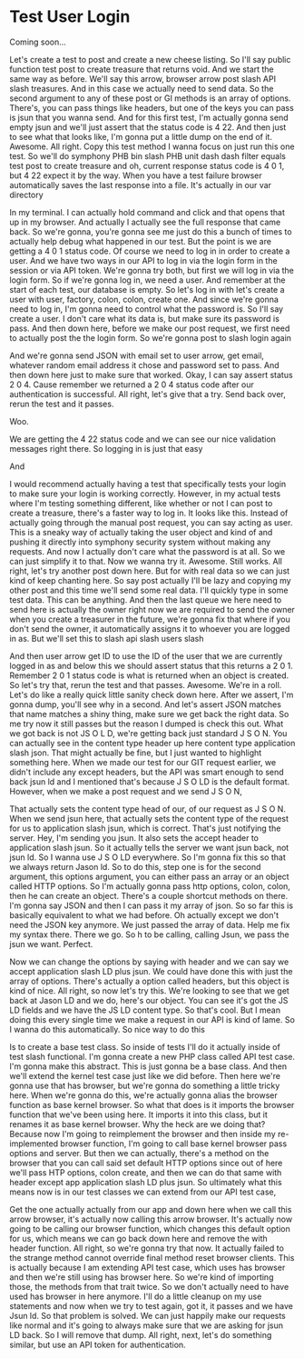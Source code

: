 # Test User Login

Coming soon...

Let's create a test to post and create a new cheese listing. So I'll say public
function test post to create treasure that returns void. And we start the same way as
before. We'll say this arrow, browser arrow post slash API slash treasures. And in
this case we actually need to send data. So the second argument to any of these post
or GI methods is an array of options. There's, you can pass things like headers, but
one of the keys you can pass is jsun that you wanna send. And for this first test,
I'm actually gonna send empty jsun and we'll just assert that the status code is 4
22. And then just to see what that looks like, I'm gonna put a little dump on the end
of it. Awesome. All right. Copy this test method I wanna focus on just run this one
test. So we'll do symphony PHB bin slash PHB unit dash dash filter equals test post
to create treasure and oh, current response status code is 4 0 1, but 4 22 expect it
by the way. When you have a test failure browser automatically saves the last
response into a file. It's actually in our var directory

In my terminal. I can actually hold command and click and that opens that up in my
browser. And actually I actually see the full response that came back. So we're
gonna, you're gonna see me just do this a bunch of times to actually help debug what
happened in our test. But the point is we are getting a 4 0 1 status code. Of course
we need to log in in order to create a user. And we have two ways in our API to log
in via the login form in the session or via API token. We're gonna try both, but
first we will log in via the login form. So if we're gonna log in, we need a user.
And remember at the start of each test, our database is empty. So let's log in with
let's create a user with user, factory, colon, colon, create one. And since we're
gonna need to log in, I'm gonna need to control what the password is. So I'll say
create a user. I don't care what its data is, but make sure its password is pass. And
then down here, before we make our post request, we first need to actually post the
the login form. So we're gonna post to slash login again

And we're gonna send JSON with email set to user arrow, get email, whatever random
email address it chose and password set to pass. And then down here just to make sure
that worked. Okay, I can say assert status 2 0 4. Cause remember we returned a 2 0 4
status code after our authentication is successful. All right, let's give that a try.
Send back over, rerun the test and it passes.

Woo.

We are getting the 4 22 status code and we can see our nice validation messages right
there. So logging in is just that easy

And

I would recommend actually having a test that specifically tests your login to make
sure your login is working correctly. However, in my actual tests where I'm testing
something different, like whether or not I can post to create a treasure, there's a
faster way to log in. It looks like this. Instead of actually going through the
manual post request, you can say acting as user. This is a sneaky way of actually
taking the user object and kind of and pushing it directly into symphony security
system without making any requests. And now I actually don't care what the password
is at all. So we can just simplify it to that. Now we wanna try it. Awesome. Still
works. All right, let's try another post down here. But for with real data so we can
just kind of keep chanting here. So say post actually I'll be lazy and copying my
other post and this time we'll send some real data. I'll quickly type in some test
data. This can be anything. And then the last queue we here need to send here is
actually the owner right now we are required to send the owner when you create a
treasurer in the future, we're gonna fix that where if you don't send the owner, it
automatically assigns it to whoever you are logged in as. But we'll set this to slash
api slash users slash

And then user arrow get ID to use the ID of the user that we are currently logged in
as and below this we should assert status that this returns a 2 0 1. Remember 2 0 1
status code is what is returned when an object is created. So let's try that, rerun
the test and that passes. Awesome. We're in a roll. Let's do like a really quick
little sanity check down here. After we assert, I'm gonna dump, you'll see why in a
second. And let's assert JSON matches that name matches a shiny thing, make sure we
get back the right data. So me try now it still passes but the reason I dumped is
check this out. What we got back is not JS O L D, we're getting back just standard J
S O N. You can actually see in the content type header up here content type
application slash json. That might actually be fine, but I just wanted to highlight
something here. When we made our test for our GIT request earlier, we didn't include
any except headers, but the API was smart enough to send back jsun ld and I mentioned
that's because J S O LD is the default format. However, when we make a post request
and we send J S O N,

That actually sets the content type head of our, of our request as J S O N. When we
send jsun here, that actually sets the content type of the request for us to
application slash jsun, which is correct. That's just notifying the server. Hey, I'm
sending you jsun. It also sets the accept header to application slash jsun. So it
actually tells the server we want jsun back, not jsun ld. So I wanna use J S O LD
everywhere. So I'm gonna fix this so that we always return Jason ld. So to do this,
step one is for the second argument, this options argument, you can either pass an
array or an object called HTTP options. So I'm actually gonna pass http options,
colon, colon, then he can create an object. There's a couple shortcut methods on
there. I'm gonna say JSON and then I can pass it my array of json. So so far this is
basically equivalent to what we had before. Oh actually except we don't need the JSON
key anymore. We just passed the array of data. Help me fix my syntax there. There we
go. So h to be calling, calling Jsun, we pass the jsun we want. Perfect.

Now we can change the options by saying with header and we can say we accept
application slash LD plus jsun. We could have done this with just the array of
options. There's actually a option called headers, but this object is kind of nice.
All right, so now let's try this. We're looking to see that we get back at Jason LD
and we do, here's our object. You can see it's got the JS LD fields and we have the
JS LD content type. So that's cool. But I mean doing this every single time we make a
request in our API is kind of lame. So I wanna do this automatically. So nice way to
do this

Is to create a base test class. So inside of tests I'll do it actually inside of test
slash functional. I'm gonna create a new PHP class called API test case. I'm gonna
make this abstract. This is just gonna be a base class. And then we'll extend the
kernel test case just like we did before. Then here we're gonna use that has browser,
but we're gonna do something a little tricky here. When we're gonna do this, we're
actually gonna alias the browser function as base kernel browser. So what that does
is it imports the browser function that we've been using here. It imports it into
this class, but it renames it as base kernel browser. Why the heck are we doing that?
Because now I'm going to reimplement the browser <affirmative> and then inside my
re-implemented browser function, I'm going to call base kernel browser pass options
and server. But then we can actually, there's a method on the browser that you can
call said set default HTTP options since out of here we'll pass HTP options, colon
create, and then we can do that same with header except app application slash LD plus
jsun. So ultimately what this means now is in our test classes we can extend from our
API test case,

Get the one actually actually from our app and down here when we call this arrow
browser, it's actually now calling this arrow browser. It's actually now going to be
calling our browser function, which changes this default option for us, which means
we can go back down here and remove the with header function. All right, so we're
gonna try that now. It actually failed to the strange method cannot override final
method reset browser clients. This is actually because I am extending API test case,
which uses has browser and then we're still using has browser here. So we're kind of
importing those, the methods from that trait twice. So we don't actually need to have
used has browser in here anymore. I'll do a little cleanup on my use statements and
now when we try to test again, got it, it passes and we have Jsun ld. So that problem
is solved. We can just happily make our requests like normal and it's going to always
make sure that we are asking for jsun LD back. So I will remove that dump. All right,
next, let's do something similar, but use an API token for authentication.

